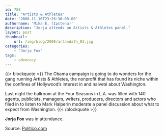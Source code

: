 ```yaml
---
id: 788
title: "Artists & Athletes"
date: '2008-11-16T23:26:30-08:00'
authorname: 'Mika E. (Ipstenu)'
description: "Jorja attends an Artists & Athletes panel."
layout: post
thumbnail:
    url: /img/blog/2008/artandath_03.jpg
categories:
    - 'Jorja Fox'
tags:
    - advocacy
---
```


{{< blockquote >}}
The Obama campaign is going to do wonders for the gang running Artists & Athletes, the nonprofit that has found its niche within the confines of Hollywood’s interest in and naiveté about Washington.

Last night the ballroom at the Four Seasons in L.A. was filled with 140 agents, publicists, managers, writers, producers, directors and actors who filed in to listen to Mark Halperin moderate a panel discussion about what to expect from Washington.
{{< /blockquote >}}

**Jorja Fox** was in attendance.

Source: [Politico.com](https://www.politico.com/blogs/anneschroeder/1108/Theres_a_new_group_in_town_and_Hollywood_is_excited_to_learn_about_it.html)
